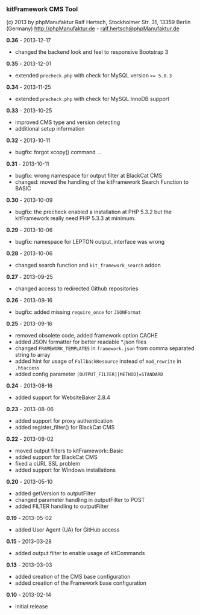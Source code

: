 ### kitFramework CMS Tool

(c) 2013 by phpManufaktur
Ralf Hertsch, Stockholmer Str. 31, 13359 Berlin (Germany)
http://phpManufaktur.de - ralf.hertsch@phpManufaktur.de

**0.36** - 2013-12-17 

* changed the backend look and feel to responsive Bootstrap 3 

**0.35** - 2013-12-01

* extended `precheck.php` with check for MySQL version `>= 5.0.3`

**0.34** - 2013-11-25

* extended `precheck.php` with check for MySQL InnoDB support

**0.33** - 2013-10-25

* improved CMS type and version detecting
* additional setup information

**0.32** - 2013-10-11

* bugfix: forgot xcopy() command ... 

**0.31** - 2013-10-11

* bugfix: wrong namespace for output filter at BlackCat CMS
* changed: moved the handling of the kitFramework Search Function to BASIC

**0.30** - 2013-10-09

* bugfix: the precheck enabled a installation at PHP 5.3.2 but the kitFramework really need PHP 5.3.3 at minimum.

**0.29** - 2013-10-06

* bugfix: namespace for LEPTON output_interface was wrong

**0.28** - 2013-10-06

* changed search function and `kit_framework_search` addon

**0.27** - 2013-09-25

* changed access to redirected Github repositories

**0.26** - 2013-09-16

* bugfix: added missing `require_once` for `JSONFormat` 

**0.25** - 2013-09-16

* removed obsolete code, added framework option CACHE
* added JSON formatter for better readable *.json files
* changed `FRAMEWORK_TEMPLATES` in `framework.json` from comma separated string to array
* added hint for usage of `FallbackResource` instead of `mod_rewrite` in `.htaccess`
* added config parameter `[OUTPUT_FILTER][METHOD]=STANDARD`

**0.24** - 2013-08-16

* added support for WebsiteBaker 2.8.4

**0.23** - 2013-08-06

* added support for proxy authentication
* added register_filter() for BlackCat CMS

**0.22** - 2013-08-02

* moved output filters to kitFramework::Basic
* added support for BlackCat CMS
* fixed a cURL SSL problem
* added support for Windows installations

**0.20** - 2013-05-10

* added getVersion to outputFilter
* changed parameter handling in outputFilter to POST
* added FILTER handling to outputFilter

**0.19** - 2013-05-02

* added User Agent (UA) for GitHub access

**0.15** - 2013-03-28

* added output filter to enable usage of kitCommands

**0.13** - 2013-03-03

* added creation of the CMS base configuration
* added creation of the Framework base configuration

**0.10** - 2013-02-14

* initial release